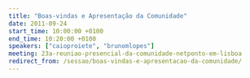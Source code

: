 ```yaml
---
title: "Boas-vindas e Apresentação da Comunidade"
date: 2011-09-24
start_time: 10:00:00 +0100
end_time: 10:20:00 +0100
speakers: ["caioproiete", "brunomlopes"]
meeting: 23a-reuniao-presencial-da-comunidade-netponto-em-lisboa
redirect_from: /sessao/boas-vindas-e-apresentacao-da-comunidade/
---
```


